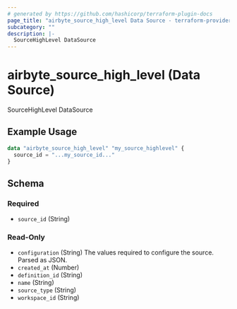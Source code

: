 ```yaml
---
# generated by https://github.com/hashicorp/terraform-plugin-docs
page_title: "airbyte_source_high_level Data Source - terraform-provider-airbyte"
subcategory: ""
description: |-
  SourceHighLevel DataSource
---
```


# airbyte_source_high_level (Data Source)

SourceHighLevel DataSource

## Example Usage

```terraform
data "airbyte_source_high_level" "my_source_highlevel" {
  source_id = "...my_source_id..."
}
```

<!-- schema generated by tfplugindocs -->
## Schema

### Required

- `source_id` (String)

### Read-Only

- `configuration` (String) The values required to configure the source. Parsed as JSON.
- `created_at` (Number)
- `definition_id` (String)
- `name` (String)
- `source_type` (String)
- `workspace_id` (String)
